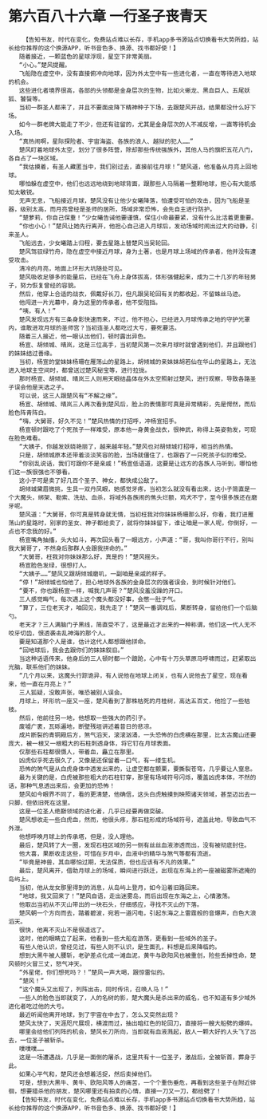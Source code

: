 # 第六百八十六章 一行圣子丧青天
        【告知书友，时代在变化，免费站点难以长存，手机app多书源站点切换看书大势所趋，站长给你推荐的这个换源APP，听书音色多、换源、找书都好使！】
       随着接近，一颗蓝色的星球浮现，星空下非常美丽。
       “小心。”楚风提醒。
       飞船隐在虚空中，没有直接俯冲向地球，因为外太空中有一些进化者，一直在等待进入地球的机会。
       这些进化者境界很高，各部的头领都是金身层次的生物，比如火蜥龙、黑血巨人、五尾妖狐、饕餮等。
       当初一群圣人都来了，并且不要面皮降下精神种子下场，去跟楚风开战，结果都没什么好下场。
       如今一群老牌大能走了不少，但还有驻留的，尤其是金身层次的人不减反增，一直等待机会入场。
       “真热闹啊，星际探险者、宇宙海盗、各族的浪人、越狱的犯人……”
       楚风盯着地球外太空，划分了很多阵营，除却那些传统强族外，其他人马的旗帜五花八门，各自占了一块区域。
       “我估摸着，有圣人藏匿当中，我们别过去，直接前往月球！”楚风道，他准备从月亮上回地球。
       哪怕躲在虚空中，他们也远远地绕到地球背面，跟那些人马隔着一整颗地球，担心有大能感知太敏锐。
       无声无息，飞船接近月球，楚风没有让他少女曦降落，怕遭受可怕的攻击，因为飞船是圣器，级别太高，而月亮曾经是圣师的居所，场域非常恐怖，会先自主进行防护。
       “楚萝莉，你自己保重！”少女曦告诫他要谨慎，保住小命最要紧，没有什么比活着更重要。
       “你也小心！”楚风让她先行离开，他担心自己进入月球后，发动场域时闹出过大的动静，引来圣人。
       飞船远去，少女曦踏上归程，要去星路上替楚风当吴轮回。
       楚风驾驭绿竹舟，隐在虚空中接近月球，身为土著，也是月球上场域的传承者，他并没有遭受攻击。
       清冷的月亮，地面上环形大坑随处可见。
       楚风吸收足够多的能量后，已经在飞舟上身体拔高，体形强健起来，成为二十几岁的年轻男子，努力恢复曾经的容貌。
       然后，他穿上合适的战衣，佩戴好长刀，但凡跟吴轮回有关的都收起，不留蛛丝马迹。
       他闯进一片光幕中，身为这里的传承者，他不受阻挡。
       “咦，有人！”
       楚风发现远方有三条身影快速而来，不过，他不担心，已经进入月球传承之地的守护光罩内，谁敢进攻月球的圣师宫？当初连圣人都吃过大亏，要死要活。
       随着三人接近，他一眼认出他们，顿时露出异色。
       杨宣、胡倾城、晴岚，这是三位高手，当初楚风第一次来月球时就曾遇到他们，并且跟他们的妹妹结过善缘。
       当初，杨宣的堂妹妹杨珊在雁荡山的星路上，胡倾城的亲妹妹胡若仙在华山的星路上，无法进入地球主空间时，都曾送过楚风秘宝等，进行拉拢。
       那时杨宣、胡倾城、晴岚三人则用天眼结晶体在外太空照射过楚风，进行观察，导致各路圣子误会他是天选之子。
       可以说，这三人跟楚风有“不解之缘”。
       杨宣、胡倾城、晴岚三人再次看到楚风后，脸上的表情那可真是异常精彩，先是愕然，而后脸色阵青阵白。
       “嗨，大舅哥，好久不见！”楚风热情的打招呼，冲杨宣招手。
       杨宣顿时跟吃了个死孩子一样难受，原本他一身黄金战衣，很神武，称得上英姿勃发，可现在脸色难看。
       “大姨子，你越发妖娆艳丽了，越来越年轻。”楚风也对胡倾城打招呼，相当的热情。
       只是，胡倾城原本还带着淡淡笑容的脸，当场就僵住了，也跟吞了一只死孩子似的难受。
       “你别乱说话，我们可跟你不是亲戚！”杨宣低语道，这要是让远方的各族人马听到，哪怕他们这一族很强也不够看。
       这小子可是卖了好几百个圣子、神女，都快成公敌了。
       胡倾城黛眉微挑，生具一双丹凤眼，她感觉牙疼，当初怎么就没有看出来，这小子简直是一个大魔头，绑架、勒索、洗劫、血杀，将域外各族闹的焦头烂额，鸡犬不宁，至今很多族还在磨牙呢。
       楚风道：“大舅哥，你可真是转身就无情，当初枉我对你妹妹杨珊那么好，你看，我打进雁荡山的星路时，别家的圣女、神子都给卖了，就将你妹妹留下，谁让咱是一家人呢，你倒好，一点也不念我的好。”
       杨宣嘴角抽搐，头大如斗，再次回头看了一眼远方，小声道：“哥，我叫你哥行不行，别叫我大舅哥了，不然身后那群人会跟我拼命的。”
       “大舅哥，枉我对你妹妹那么好，真是的！”楚风摇头。
       杨宣脸色发绿，很想打人。
       “大姨子……”楚风又跟胡倾城磨叽，一副咱是亲戚的样子。
       “停！”胡倾城也怕他了，担心地球外各族的金身层次的强者误会，到时候针对他们。
       “要不，你也跟杨宣一样，喊我几声哥？”楚风没羞没躁的开口。
       三人感觉晦气，每次遇上这个魔头都没好事，会憋一肚子气。
       “算了，三位老天才，咱回见，我先走了！”楚风一番调戏后，果断转身，留给他们一个后脑勺。
       老天才？三人满脑门子黑线，简直受不了，这是最近才出来的一种称谓，他们这一代人无不咬牙切齿，恨透袭击乱神海的那个人。
       要是知道那个人是谁，估计这代人都想跟他拼命。
       “回地球后，我会去跟你们的妹妹叙旧。”
       当这种话语传来，他身后的三人顿时都一个踉跄，心中有十万头草原马呼啸而过，赶紧取出光脑，联系他们的妹妹。
       “几个月以来，这魔头行踪诡异，有人说他在地球上闭关，也有人说他去了星空，现在看来，他一直在月亮上？”
       三人狐疑，没敢声张，唯恐被别人误会。
       月球上，环形坑一座又一座，楚风看到了那株枯死的月桂树，高达五百丈，他捡了一些枯枝。
       然后，他前往另一地，他想取一些强大的药引子。
       废墟广袤，瓦砾遍地，断壁残垣讲述着昔日的悲凉。
       成片断裂的青铜殿后方，煞气滔天，滚滚汹涌，一头恐怖的白虎横在那里，比太古魔山还要庞大，被一根又一根粗大的石柱刺透身体，将它钉在月球表面。
       仅那些石柱都很慑人，带着血，矗立在那里。
       凶虎似乎死去很久了，又像是还保留着一口气，有一缕生机。
       恐怖的煞气是从白虎身体中透发出来的，让虚空都在颤栗，要撕裂苍穹，几乎要让人窒息。
       最为关键的是，白虎被那些粗大的石柱钉穿，那里有场域符号闪烁，覆盖凶虎本体，不然的话，那种气息透出来后，会更加的恐怖！
       楚风如今眼界不同了，看的更清楚，他确信，这头白虎触摸到映照诸天领域，甚至迈出去一只脚，但依旧死在这里。
       这是一位圣人绝巅领域的进化者，几乎已经要再做突破。
       楚风想收走一些白虎血，然而，他很头疼，那石柱形成的场域符号，遮盖此地，导致血气不外泄。
       他想呼唤月球上的传承塔，但是，没人理他。
       最后，楚风转了大一圈，发现石柱区域的另一侧有丝丝血液渗透而出，没有被彻底封住。
       他大喜，果断收走这些，可惜在岁月中，血液中的精华与煞气等都有流逝。
       “毕竟是神兽，其血哪怕过期，无法保质，但也应该有不凡的效果。”
       最后，楚风离开，借助月球上的场域，瞬间进行跃迁，出现在东海上的一座被磁雾所遮掩的岛屿上。
       当初，他从龙女那里得到的消息，从岛屿上登月，如今沿着旧路回来。
       “地球，我又回来了！”楚风自语，走出迷雾岛，而后出现在东海之上，心情激荡。
       他取出当初从不灭山带出的一块石头，仔细感应，寻找不灭山的下落。
       楚风朝一个方向而去，踏着碧波，宛若一道闪电，引起东海之上雷霆般的音爆声，白色大浪滔天。
       很快，他离不灭山不是很遥远了。
       这时，他的眼睛立了起来，他看到一些大船在游荡，更看到一些域外的圣子。
       有些人他认识，曾经见过，有些人则不认识，是生面孔，料想是后来降临的。
       想到大黑牛被人腰斩，老驴差点化成一滩血泥，黄牛与欧阳风也被重创，险些丢掉性命，楚风顿时火冒三丈，怒气冲天。
       “外星佬，你们想死吗？！”楚风一声大喝，跟惊雷似的。
       “楚风！”
       “这个魔头又出现了，列阵出击，同时传讯，召唤人马！”
       一些人的脸色当即就变了，人的名树的影，楚大魔头是杀出来的威名，也不知道有多少域外进化者吃过他的大亏。
       最近听闻他离开地球，到了宇宙在中去了，怎么又突然出现？
       楚风太快了，天涯咫尺展现，横渡而过，抽出暗红色的轮回刀，直接将一艘大船劈的爆碎。
       哪里会给他们列阵的机会，楚风长刀所向，当即就有血液溅起，敌人一颗大好的人头飞了出去，一位圣子被斩杀。
       噗噗噗……
       这是一场遭遇战，几乎是一面倒的屠杀，这里共有十一位圣子，激战后，全被斩首，葬身于此。
       如果心平气和，楚风还会想着活捉，然后卖掉他们。
       可是，想到大黑牛、黄牛、欧阳风等人的痛苦，一个个重伤垂危，再看到这些圣子在附近徘徊，想要猎杀他的朋友，楚风哪里还有拍卖的心情，直接一刀又一刀，都给劈了！
       【告知书友，时代在变化，免费站点难以长存，手机app多书源站点切换看书大势所趋，站长给你推荐的这个换源APP，听书音色多、换源、找书都好使！】